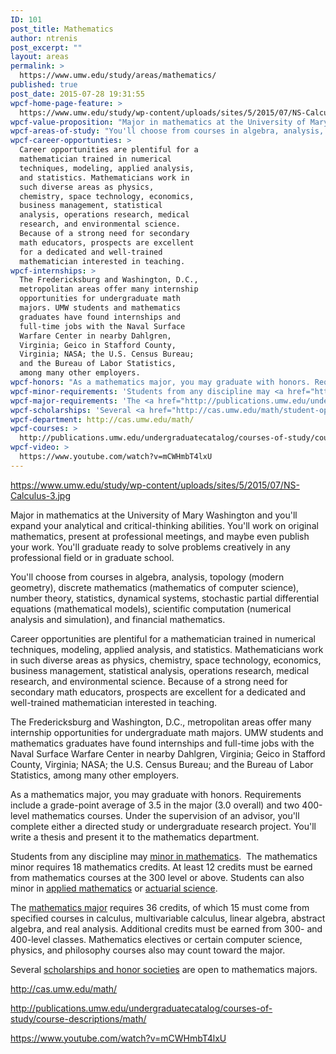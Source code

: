 ```yaml
---
ID: 101
post_title: Mathematics
author: ntrenis
post_excerpt: ""
layout: areas
permalink: >
  https://www.umw.edu/study/areas/mathematics/
published: true
post_date: 2015-07-28 19:31:55
wpcf-home-page-feature: >
  https://www.umw.edu/study/wp-content/uploads/sites/5/2015/07/NS-Calculus-3.jpg
wpcf-value-proposition: "Major in mathematics at the University of Mary Washington and you'll expand your analytical and critical-thinking abilities. You'll work on original mathematics, present at professional meetings, and maybe even publish your work. You'll graduate ready to solve problems creatively in any professional field or in graduate school."
wpcf-areas-of-study: "You'll choose from courses in algebra, analysis, topology (modern geometry), discrete mathematics (mathematics of computer science), number theory, statistics, dynamical systems, stochastic partial differential equations (mathematical models), scientific computation (numerical analysis and simulation), and financial mathematics."
wpcf-career-opportunties: >
  Career opportunities are plentiful for a
  mathematician trained in numerical
  techniques, modeling, applied analysis,
  and statistics. Mathematicians work in
  such diverse areas as physics,
  chemistry, space technology, economics,
  business management, statistical
  analysis, operations research, medical
  research, and environmental science.
  Because of a strong need for secondary
  math educators, prospects are excellent
  for a dedicated and well-trained
  mathematician interested in teaching.
wpcf-internships: >
  The Fredericksburg and Washington, D.C.,
  metropolitan areas offer many internship
  opportunities for undergraduate math
  majors. UMW students and mathematics
  graduates have found internships and
  full-time jobs with the Naval Surface
  Warfare Center in nearby Dahlgren,
  Virginia; Geico in Stafford County,
  Virginia; NASA; the U.S. Census Bureau;
  and the Bureau of Labor Statistics,
  among many other employers.
wpcf-honors: "As a mathematics major, you may graduate with honors. Requirements include a grade-point average of 3.5 in the major (3.0 overall) and two 400-level mathematics courses. Under the supervision of an advisor, you'll complete either a directed study or undergraduate research project. You'll write a thesis and present it to the mathematics department."
wpcf-minor-requirements: 'Students from any discipline may <a href="http://publications.umw.edu/undergraduatecatalog/courses-of-study/minors/math/">minor in mathematics</a>.  The mathematics minor requires 18 mathematics credits. At least 12 credits must be earned from mathematics courses at the 300 level or above. Students can also minor in <a href="http://publications.umw.edu/undergraduatecatalog/courses-of-study/minors/apmt/">applied mathematics</a> or <a href="http://publications.umw.edu/undergraduatecatalog/courses-of-study/minors/actuarial-science/">actuarial science</a>.'
wpcf-major-requirements: 'The <a href="http://publications.umw.edu/undergraduatecatalog/courses-of-study/majors/math/">mathematics major</a> requires 36 credits, of which 15 must come from specified courses in calculus, multivariable calculus, linear algebra, abstract algebra, and real analysis. Additional credits must be earned from 300- and 400-level classes. Mathematics electives or certain computer science, physics, and philosophy courses also may count toward the major.'
wpcf-scholarships: 'Several <a href="http://cas.umw.edu/math/student-opportunities/scholarships-awards-and-honor-societies/">scholarships and honor societies</a> are open to mathematics majors.'
wpcf-department: http://cas.umw.edu/math/
wpcf-courses: >
  http://publications.umw.edu/undergraduatecatalog/courses-of-study/course-descriptions/math/
wpcf-video: >
  https://www.youtube.com/watch?v=mCWHmbT4lxU
---
```


<!-- Types Custom Fields: -->

<!-- home-page-feature -->
https://www.umw.edu/study/wp-content/uploads/sites/5/2015/07/NS-Calculus-3.jpg
<!-- End home-page-feature -->

<!-- value-proposition -->
Major in mathematics at the University of Mary Washington and you'll expand your analytical and critical-thinking abilities. You'll work on original mathematics, present at professional meetings, and maybe even publish your work. You'll graduate ready to solve problems creatively in any professional field or in graduate school.
<!-- End value-proposition -->

<!-- areas-of-study -->
You'll choose from courses in algebra, analysis, topology (modern geometry), discrete mathematics (mathematics of computer science), number theory, statistics, dynamical systems, stochastic partial differential equations (mathematical models), scientific computation (numerical analysis and simulation), and financial mathematics.
<!-- End areas-of-study -->

<!-- career-opportunties -->
Career opportunities are plentiful for a mathematician trained in numerical techniques, modeling, applied analysis, and statistics. Mathematicians work in such diverse areas as physics, chemistry, space technology, economics, business management, statistical analysis, operations research, medical research, and environmental science. Because of a strong need for secondary math educators, prospects are excellent for a dedicated and well-trained mathematician interested in teaching.
<!-- End career-opportunties -->

<!-- internships -->
The Fredericksburg and Washington, D.C., metropolitan areas offer many internship opportunities for undergraduate math majors. UMW students and mathematics graduates have found internships and full-time jobs with the Naval Surface Warfare Center in nearby Dahlgren, Virginia; Geico in Stafford County, Virginia; NASA; the U.S. Census Bureau; and the Bureau of Labor Statistics, among many other employers.
<!-- End internships -->

<!-- honors -->
As a mathematics major, you may graduate with honors. Requirements include a grade-point average of 3.5 in the major (3.0 overall) and two 400-level mathematics courses. Under the supervision of an advisor, you'll complete either a directed study or undergraduate research project. You'll write a thesis and present it to the mathematics department.
<!-- End honors -->

<!-- minor-requirements -->
Students from any discipline may <a href="http://publications.umw.edu/undergraduatecatalog/courses-of-study/minors/math/">minor in mathematics</a>.  The mathematics minor requires 18 mathematics credits. At least 12 credits must be earned from mathematics courses at the 300 level or above. Students can also minor in <a href="http://publications.umw.edu/undergraduatecatalog/courses-of-study/minors/apmt/">applied mathematics</a> or <a href="http://publications.umw.edu/undergraduatecatalog/courses-of-study/minors/actuarial-science/">actuarial science</a>.
<!-- End minor-requirements -->

<!-- major-requirements -->
The <a href="http://publications.umw.edu/undergraduatecatalog/courses-of-study/majors/math/">mathematics major</a> requires 36 credits, of which 15 must come from specified courses in calculus, multivariable calculus, linear algebra, abstract algebra, and real analysis. Additional credits must be earned from 300- and 400-level classes. Mathematics electives or certain computer science, physics, and philosophy courses also may count toward the major.
<!-- End major-requirements -->

<!-- scholarships -->
Several <a href="http://cas.umw.edu/math/student-opportunities/scholarships-awards-and-honor-societies/">scholarships and honor societies</a> are open to mathematics majors.
<!-- End scholarships -->

<!-- department -->
http://cas.umw.edu/math/
<!-- End department -->

<!-- courses -->
http://publications.umw.edu/undergraduatecatalog/courses-of-study/course-descriptions/math/
<!-- End courses -->

<!-- video -->
https://www.youtube.com/watch?v=mCWHmbT4lxU
<!-- End video -->

<!-- End Types Custom Fields -->